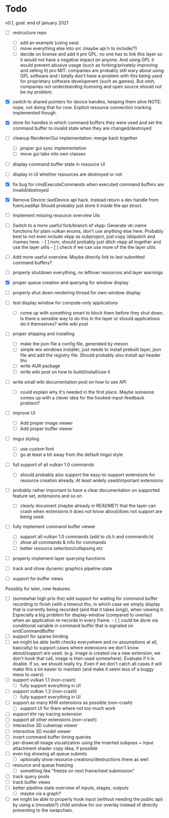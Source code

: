 # Todo

v0.1, goal: end of january 2021

- [ ] restructure repo
	- [ ] add an example (using swa)
	- [ ] move everything else into src (maybe api.h to include/?)
	- [ ] decide on license and add it
	      pro GPL: no one has to link this layer so it would not have a negative
		    impact on anyone. And using GPL it would prevent abusive usage (such as 
			forking/privately improving and selling it)
		  pro MIT: companies are probably still wary about using GPL software
		    and i totally don't have a problem with this being used for
			proprietary software development (such as games). 
			But otoh, companies not understanding licensing and open source 
			should not be my problem.
- [x] switch to shared pointers for device handles, keeping them alive
	  NOTE: nope, not doing that for now. Explicit resource connection tracking
	  implemented though.
- [x] store for handles in which command buffers they were used and set the
      command buffer to invalid state when they are changed/destroyed
- [ ] cleanup Renderer/Gui implementation: merge back together
	- [ ] proper gui sync implementation
	- [ ] move gui tabs into own classes
- [ ] display command buffer state in resource UI
- [ ] display in UI whether resources are destroyed or not
- [x] fix bug for cmdExecuteCommands when executed command buffers are invalid/destroyed
- [x] Remove Device::lastDevice api hack. Instead return a dev handle from fuenLoadApi
      Should probably just store it inside the api struct.
- [ ] Implement missing resource overview UIs
- [ ] Switch to a more useful fork/branch of vkpp: Generate vk::name
      functions for plain vulkan enums, don't use anything else here.
	  Probably best to not even include vkpp as subproject, just copy
	  /dispatch and /names here.
	  	- [ ] nvm, should probably just ditch vkpp all together and use the layer utils
		- [ ] check if we can use more of the the layer utils
- [ ] Add more useful overview. Maybe directly link to last submitted command
      buffers?
- [ ] properly shutdown everything, no leftover resources and layer warnings
- [x] proper queue creation and querying for window display
- [ ] properly shut down rendering thread for own-window display
- [ ] test display window for compute-only applications
	- [ ] come up with something smart to block them before they shut down. 
	      Is there a sensible way to do this in the layer or should applications
		  do it themselves? write wiki post
- [ ] proper shipping and installing
	- [ ] make the json file a config file, generated by meson
	- [ ] simple wix windows installer, just needs to install prebuilt layer,
	  	   json file and add the registry file. Should probably also install
	       api header tho
	- [ ] write AUR package
	- [ ] write wiki post on how to build/install/use it
- [ ] write small wiki documentation post on how to use API
	- [ ] could explain why it's needed in the first place. Maybe someone
	      comes up with a clever idea for the hooked-input-feedback problem?
- [ ] improve UI
	- [ ] Add proper image viewer
	- [ ] Add proper buffer viewer
- [ ] imgui styling
	- [ ] use custom font
	- [ ] go at least a bit away from the default imgui style
- [ ] full support of all vulkan 1.0 commands
	- [ ] should probably also support the easy-to-support extensions
	      for resource creation already. At least widely used/important extensions
- [ ] probably rather important to have a clear documentation on supported
      feature set, extensions and so on
	- [ ] clearly document (maybe already in README?) that the layer
	      can crash when extensions it does not know about/does not support
		  are being used.
- [ ] fully implement command buffer viewer
	- [ ] support all vulkan 1.0 commands (add to cb.h and commands.h)
	- [ ] show all commands & info for commands
	- [ ] better resource selection/collapsing etc
- [ ] properly implement layer querying functions
- [ ] track and show dynamic graphics pipeline state
- [ ] support for buffer views



Possibly for later, new features:
- [ ] (somewhat high prio tho) add support for waiting for command buffer
      recording to finish (with a timeout tho, in which case we simply display
	  that is currently being recorded (and that it takes long)), when viewing
	  it. Especially a big problem for display-window (compared to overlay)
	  when an application re-records in every frame.
	  	- [ ] could be done via conditional variable in command buffer
		      that is signaled on endCommandBuffer
- [ ] support for sparse binding
- [ ] we might be able (with checks everywhere and no assumptions at all, basically)
      to support cases where extensions we don't know about/support are used.
	  (e.g. image is created via a new extension, we don't hook that call,
	  image is then used somewhere). Evaluate if it is doable. If so, we should
	  really try. Even if we don't catch all cases it will make this a lot
	  easier to maintain (and make it seem less of a buggy mess to users)
- [ ] support vulkan 1.1 (non-crash)
	- [ ] fully support everything in UI
- [ ] support vulkan 1.2 (non-crash)
	- [ ] fully support everything in UI
- [ ] support as many KHR extensions as possible (non-crash)
	- [ ] support UI for them where not too much work
- [ ] support khr ray tracing extension
- [ ] support all other extensions (non-crash)
- [ ] interactive 3D cubemap viewer
- [ ] interactive 3D model viewer
- [ ] insert command buffer timing queries
- [ ] per-drawcall image visualization using the inserted subpass + 
      input attachment shader copy idea, if possible
- [ ] even log showing all queue submits
	- [ ] optionally show resource creations/destructions there as well
- [ ] resource and queue freezing
	- [ ] something like "freeze on next frame/next submission"
- [ ] track query pools
- [ ] track buffer views
- [ ] better pipeline state overview of inputs, stages, outputs
	- [ ] maybe via a graph?
- [ ] we might be able to properly hook input (without needing the public api)
	  by using a (movable?) child window for our overlay instead of directly
	  presenting to the swapchain.

